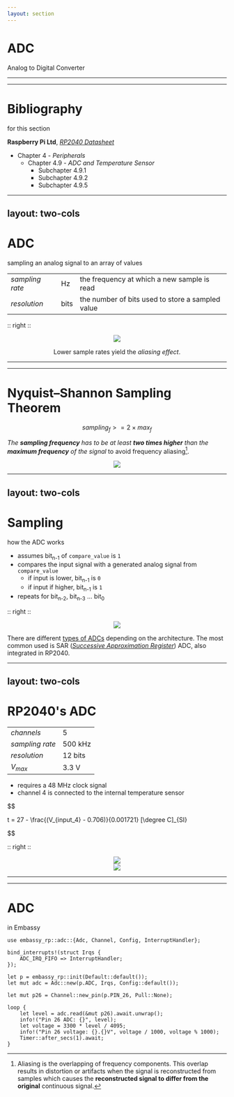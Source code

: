 ```yaml
---
layout: section
---
```

# ADC
Analog to Digital Converter

---
---
# Bibliography
for this section

**Raspberry Pi Ltd**, *[RP2040 Datasheet](https://datasheets.raspberrypi.com/rp2040/rp2040-datasheet.pdf)*
   - Chapter 4 - *Peripherals*
     - Chapter 4.9 - *ADC and Temperature Sensor*
       - Subchapter 4.9.1
       - Subchapter 4.9.2
       - Subchapter 4.9.5

---
layout: two-cols
---
# ADC
sampling an analog signal to an array of values

<style>
.two-columns {
    grid-template-columns: 3fr 5fr;
}
</style>

| | | |
|-|-|-|
| *sampling rate* | Hz | the frequency at which a new sample is read |
| *resolution* | bits | the number of bits used to store a sampled value |

:: right ::

<div align="center">
<img src="./sampling_values.svg" class="rounded w-150">
</div>

<div align="center">

Lower sample rates yield the *aliasing effect*.

</div>

---
---
# Nyquist–Shannon Sampling Theorem

<div grid="~ cols-2 gap-5">

<div>

$$
sampling_f >= 2 \times max_{f}
$$

*The **sampling frequency** has to be at least **two times higher** than the **maximum frequency** of the signal* to avoid frequency aliasing[^aliasing].

[^aliasing]: Aliasing is the overlapping of frequency components. This overlap results in distortion or artifacts when the signal is reconstructed from samples which causes the **reconstructed signal to differ from the original** continuous signal.

</div>

<div align="center">
<img src="./sample_rate.jpg" class="rounded w-150">
</div>

</div>

---
layout: two-cols
---
# Sampling
how the ADC works

<style>
.two-columns {
    grid-template-columns: 3fr 6fr;
}
</style>

- assumes bit<sub>n-1</sub> of `compare_value` is `1`
- compares the input signal with a generated analog signal from `compare_value`
  - if input is lower, bit<sub>n-1</sub> is `0`
  - if input if higher, bit<sub>n-1</sub> is `1`
- repeats for bit<sub>n-2</sub>, bit<sub>n-3</sub> ... bit<sub>0</sub>

:: right ::

<div align="center">
<img src="./adc.svg" class="rounded w-150">
</div>

There are different [types of ADCs](https://www.monolithicpower.com/en/analog-to-digital-converters/introduction-to-adcs/types-of-adcs) depending on the architecture. 
The most common used is SAR ([*Successive Approximation Register*](https://en.wikipedia.org/wiki/Successive-approximation_ADC)) ADC, also integrated in RP2040.

---
layout: two-cols
---

# RP2040's ADC 

<style>
.two-columns {
    grid-template-columns: 4fr 5fr;
}
</style>

| | |
|-|-|
| *channels* | 5 |
| *sampling rate* | 500 kHz |
| *resolution* | 12 bits |
| *V<sub>max</sub>* | 3.3 V |

- requires a 48 MHz clock signal
- channel 4 is connected to the internal temperature sensor

$$

t = 27 - \frac{(V_{input\_4} - 0.706)}{0.001721} [\degree C]_{SI}

$$

:: right ::

<div align="center">
<img src="./adc_rp2040.png" class="rounded w-150">
</div>

<div align="center">
<img src="../rp2040/rp2040_adafruit_pinout.png" class="rounded w-80">
</div>


---
---
# ADC
in Embassy

```rust{all|1|3-5|7|8|10|13-14|15|15,16|17|12,13,15,17,18}
use embassy_rp::adc::{Adc, Channel, Config, InterruptHandler};

bind_interrupts!(struct Irqs {
    ADC_IRQ_FIFO => InterruptHandler;
});

let p = embassy_rp::init(Default::default());
let mut adc = Adc::new(p.ADC, Irqs, Config::default());

let mut p26 = Channel::new_pin(p.PIN_26, Pull::None);

loop {
    let level = adc.read(&mut p26).await.unwrap();
    info!("Pin 26 ADC: {}", level);
    let voltage = 3300 * level / 4095;
    info!("Pin 26 voltage: {}.{}V", voltage / 1000, voltage % 1000);
    Timer::after_secs(1).await;
}
```
